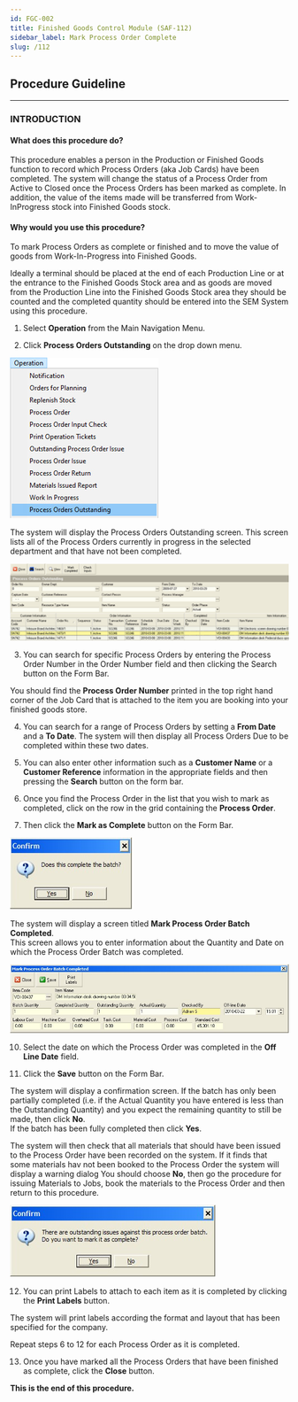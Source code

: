 ```yaml
---
id: FGC-002
title: Finished Goods Control Module (SAF-112)
sidebar_label: Mark Process Order Complete
slug: /112
---
```


## Procedure Guideline
___  
### INTRODUCTION

#### What does this procedure do?  

This procedure enables a person in the Production or Finished Goods
function to record which Process Orders (aka Job Cards) have been
completed. The system will change the status of a Process Order from
Active to Closed once the Process Orders has been marked as complete.
In addition, the value of the items made will be transferred from
Work-InProgress stock into Finished Goods stock.  

#### Why would you use this procedure?  

To mark Process Orders as complete or finished and to move the value
of goods from Work-In-Progress into Finished Goods.  

Ideally a terminal should be placed at the end of each Production Line
or at the entrance to the Finished Goods Stock area and as goods are
moved from the Production Line into the Finished Goods Stock area they
should be counted and the completed quantity should be entered into
the SEM System using this procedure.  

1.  Select **Operation** from the Main Navigation Menu.

2.  Click **Process Orders Outstanding** on the drop down menu.
	
![](../static/img/docs/FGC-002/image1.jpg)  

The system will display the Process Orders Outstanding screen. This
screen lists all of the Process Orders currently in progress in the
selected department and that have not been completed.  
	
![](../static/img/docs/FGC-002/image3.png)  	

3.  You can search for specific Process Orders by entering the Process
    Order Number in the Order Number field and then clicking the Search
    button on the Form Bar.  

You should find the **Process Order Number** printed in the top right hand
corner of the Job Card that is attached to the item you are booking
into your finished goods store.  

4.  You can search for a range of Process Orders by setting a **From Date**
    and a **To Date**. The system will then display all Process Orders Due
    to be completed within these two dates.  

5.  You can also enter other information such as a **Customer Name** or a
    **Customer Reference** information in the appropriate fields and then
    pressing the **Search** button on the form bar.  

6.  Once you find the Process Order in the list that you wish to mark as
    completed, click on the row in the grid containing the **Process Order**.  

7.  Then click the **Mark as Complete** button on the Form Bar.  
	
![](../static/img/docs/FGC-002/image5.jpg)  	

The system will display a screen titled **Mark Process Order Batch Completed**.  
This screen allows you to enter information about the Quantity and Date on which the Process Order Batch was completed.  
	
![](../static/img/docs/FGC-002/image6.jpg)  	

10. Select the date on which the Process Order was completed in the
    **Off Line Date** field.  

11. Click the **Save** button on the Form Bar.  

The system will display a confirmation screen. If the batch has only
been partially completed (i.e. if the Actual Quantity you have entered
is less than the Outstanding Quantity) and you expect the remaining
quantity to still be made, then click **No**.  
If the batch has been fully completed then click **Yes**.  

The system will then check that all materials that should have been
issued to the Process Order have been recorded on the system. If it
finds that some materials hav not been booked to the Process Order the
system will display a warning dialog You should choose **No**, then go the
procedure for issuing Materials to Jobs, book the materials to the
Process Order and then return to this procedure.  
	
![](../static/img/docs/FGC-002/image8.jpg)  	

12. You can print Labels to attach to each item as it is completed by
    clicking the **Print Labels** button.  

The system will print labels according the format and layout that has
been specified for the company.  

Repeat steps 6 to 12 for each Process Order as it is completed.  

13. Once you have marked all the Process Orders that have been finished
    as complete, click the **Close** button.  

**This is the end of this procedure.**
